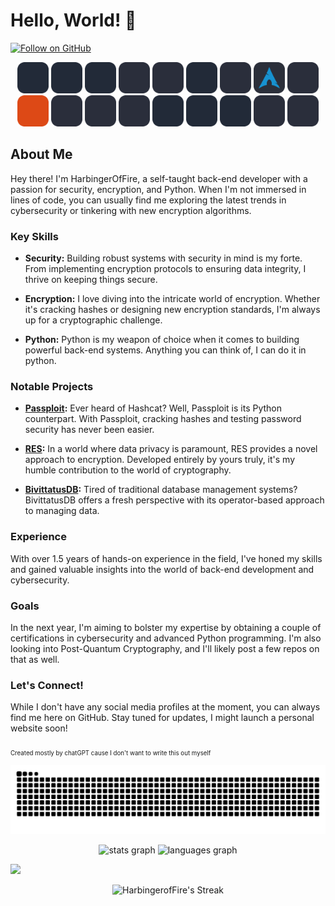 # Hello, World! 👋
[![Follow on GitHub](https://img.shields.io/github/followers/HarbingerOfFire?label=Follow&style=social)](https://github.com/HarbingerOfFire)<br>
<p align="center">
    <img src="./icons/python-dark.svg" width="50">
    <img src="./icons/c-dark.svg" width="50">
    <img src="./icons/bash-dark.svg" width="50">
    <img src="./icons/powershell-dark.svg" width="50">
    <img src="./icons/markdown-dark.svg" width="50">
    <img src="./icons/mysql-dark.svg" width="50">
    <img src="./icons/arduino-dark.svg" width="50">
    <img src="./icons/archlinux-dark.svg" width="50"> 
    <img src="./icons/kalilinux-dark.svg" width="50"><br>
    <img src="./icons/ubuntu.svg" width="50">
    <img src="./icons/windows-dark.svg" width="50">
    <img src="./icons/docker-dark.svg" width="50">
    <img src="./icons/vmware-dark.svg" width="50">
    <img src="./icons/virtualbox-dark.svg" width="50">
    <img src="./icons/vscode-dark.svg" width="50">
    <img src="./icons/github-dark.svg" width="50">
    <img src="./icons/stackoverflow-dark.svg" width="50">
    <img src="./icons/protonmail-dark.svg" width="50">
</p>



## About Me

Hey there! I'm HarbingerOfFire, a self-taught back-end developer with a passion for security, encryption, and Python. When I'm not immersed in lines of code, you can usually find me exploring the latest trends in cybersecurity or tinkering with new encryption algorithms.

### Key Skills

- **Security:** Building robust systems with security in mind is my forte. From implementing encryption protocols to ensuring data integrity, I thrive on keeping things secure.
  
- **Encryption:** I love diving into the intricate world of encryption. Whether it's cracking hashes or designing new encryption standards, I'm always up for a cryptographic challenge.
  
- **Python:** Python is my weapon of choice when it comes to building powerful back-end systems. Anything you can think of, I can do it in python.

### Notable Projects

- **[Passploit](https://github.com/HarbingerOfFire/Passploit):** Ever heard of Hashcat? Well, Passploit is its Python counterpart. With Passploit, cracking hashes and testing password security has never been easier.

- **[RES](https://github.com/HarbingerOfFire/RES):** In a world where data privacy is paramount, RES provides a novel approach to encryption. Developed entirely by yours truly, it's my humble contribution to the world of cryptography.

- **[BivittatusDB](https://github.com/HarbingerOfFire/bivittatusDB):** Tired of traditional database management systems? BivittatusDB offers a fresh perspective with its operator-based approach to managing data.

### Experience

With over 1.5 years of hands-on experience in the field, I've honed my skills and gained valuable insights into the world of back-end development and cybersecurity.

### Goals

In the next year, I'm aiming to bolster my expertise by obtaining a couple of certifications in cybersecurity and advanced Python programming.
I'm also looking into Post-Quantum Cryptography, and I'll likely post a few repos on that as well.

### Let's Connect!

While I don't have any social media profiles at the moment, you can always find me here on GitHub. Stay tuned for updates, I might launch a personal website soon!

<sub><sub>Created mostly by chatGPT cause I don't want to write this out myself</sub></sub>

![github contribution grid snake animation](https://raw.githubusercontent.com/harbingeroffire/harbingeroffire/output/github-contribution-grid-snake-dark.svg#gh-dark-mode-only)

<div align="center">
  <img src="https://github-readme-stats.vercel.app/api?hide_title=false&hide_rank=false&show_icons=true&include_all_commits=true&count_private=true&disable_animations=false&theme=dark&locale=en&hide_border=false&username=harbingeroffire" height="150" alt="stats graph"  />
  <img src="https://github-readme-stats.vercel.app/api/top-langs?locale=en&hide_title=false&layout=compact&card_width=320&langs_count=5&theme=dark&hide_border=false&username=harbingeroffire" height="150" alt="languages graph"  />
</div>

![](https://komarev.com/ghpvc/?username=harbingeroffire)
<p align="center">
  <img src="https://github-readme-streak-stats.herokuapp.com/?user=harbingeroffire&theme=dark&hide_border=true" alt="HarbingerofFire's Streak" width="650" />
</p>
